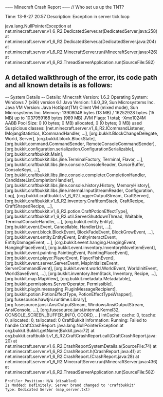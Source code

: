 ---- Minecraft Crash Report ----
// Who set us up the TNT?

Time: 13-8-27 20:57
Description: Exception in server tick loop

java.lang.NullPointerException
	at net.minecraft.server.v1_6_R2.DedicatedServer.ar(DedicatedServer.java:258)
	at net.minecraft.server.v1_6_R2.DedicatedServer.a(DedicatedServer.java:204)
	at net.minecraft.server.v1_6_R2.MinecraftServer.run(MinecraftServer.java:426)
	at net.minecraft.server.v1_6_R2.ThreadServerApplication.run(SourceFile:582)


A detailed walkthrough of the error, its code path and all known details is as follows:
---------------------------------------------------------------------------------------

-- System Details --
Details:
	Minecraft Version: 1.6.2
	Operating System: Windows 7 (x86) version 6.1
	Java Version: 1.6.0_39, Sun Microsystems Inc.
	Java VM Version: Java HotSpot(TM) Client VM (mixed mode), Sun Microsystems Inc.
	Memory: 13908048 bytes (13 MB) / 16252928 bytes (15 MB) up to 1037959168 bytes (989 MB)
	JVM Flags: 1 total; -Xmx1024M
	AABB Pool Size: 0 (0 bytes; 0 MB) allocated, 0 (0 bytes; 0 MB) used
	Suspicious classes: [net.minecraft.server.v1_6_R2.ICommandListener, IMojangStatistics, ICommandHandler, ...], [org.bukkit.BlockChangeDelegate, World, Server], [org.bukkit.block.BlockState], [org.bukkit.command.CommandSender, RemoteConsoleCommandSender], [org.bukkit.configuration.serialization.ConfigurationSerializable], [org.bukkit.craftbukkit.Main], [org.bukkit.craftbukkit.libs.jline.TerminalFactory, Terminal, Flavor, ...], [org.bukkit.craftbukkit.libs.jline.console.ConsoleReader, CursorBuffer, ConsoleKeys, ...], [org.bukkit.craftbukkit.libs.jline.console.completer.CompletionHandler, CandidateListCompletionHandler], [org.bukkit.craftbukkit.libs.jline.console.history.History, MemoryHistory], [org.bukkit.craftbukkit.libs.jline.internal.InputStreamReader, Configuration, Log], [org.bukkit.craftbukkit.v1_6_R2.LoggerOutputStream, CraftServer], [org.bukkit.craftbukkit.v1_6_R2.inventory.CraftItemStack, CraftRecipe, CraftShapedRecipe, ...], [org.bukkit.craftbukkit.v1_6_R2.potion.CraftPotionEffectType], [org.bukkit.craftbukkit.v1_6_R2.util.ServerShutdownThread, Waitable, TerminalConsoleHandler, ...], [org.bukkit.entity.Entity], [org.bukkit.event.Event, Cancellable, HandlerList, ...], [org.bukkit.event.block.BlockEvent, BlockFadeEvent, BlockGrowEvent, ...], [org.bukkit.event.entity.EntityEvent, EntityInteractEvent, EntityDamageEvent, ...], [org.bukkit.event.hanging.HangingEvent, HangingPlaceEvent], [org.bukkit.event.inventory.InventoryMoveItemEvent], [org.bukkit.event.painting.PaintingEvent, PaintingPlaceEvent], [org.bukkit.event.player.PlayerEvent, PlayerFishEvent], [org.bukkit.event.server.ServerEvent, MapInitializeEvent, ServerCommandEvent], [org.bukkit.event.world.WorldEvent, WorldInitEvent, WorldSaveEvent, ...], [org.bukkit.inventory.ItemStack, Inventory, Recipe, ...], [org.bukkit.map.MapView], [org.bukkit.metadata.Metadatable], [org.bukkit.permissions.ServerOperator, Permissible], [org.bukkit.plugin.messaging.PluginMessageRecipient], [org.bukkit.potion.PotionEffectType, PotionEffectTypeWrapper], [org.fusesource.hawtjni.runtime.Library], [org.fusesource.jansi.AnsiOutputStream, WindowsAnsiOutputStream, AnsiConsole, ...], [org.fusesource.jansi.internal.Kernel32, CONSOLE_SCREEN_BUFFER_INFO, COORD, ...]
	IntCache: cache: 0, tcache: 0, allocated: 0, tallocated: 0
	CraftBukkit Information: 
   Running: 
   Failed to handle CraftCrashReport:
java.lang.NullPointerException
	at org.bukkit.Bukkit.getName(Bukkit.java:72)
	at org.bukkit.craftbukkit.v1_6_R2.CraftCrashReport.call(CraftCrashReport.java:20)
	at net.minecraft.server.v1_6_R2.CrashReportSystemDetails.a(SourceFile:74)
	at net.minecraft.server.v1_6_R2.CrashReport.h(CrashReport.java:41)
	at net.minecraft.server.v1_6_R2.CrashReport.<init>(CrashReport.java:28)
	at net.minecraft.server.v1_6_R2.MinecraftServer.run(MinecraftServer.java:436)
	at net.minecraft.server.v1_6_R2.ThreadServerApplication.run(SourceFile:582)

	Profiler Position: N/A (disabled)
	Is Modded: Definitely; Server brand changed to 'craftbukkit'
	Type: Dedicated Server (map_server.txt)
